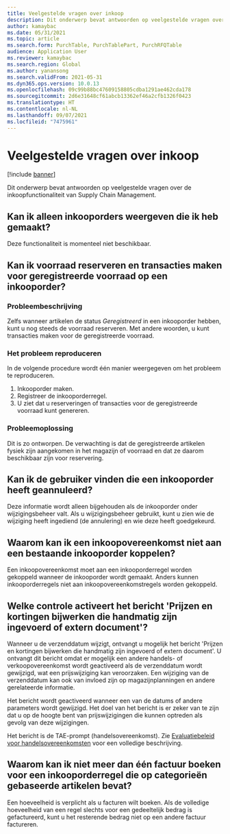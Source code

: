 ```yaml
---
title: Veelgestelde vragen over inkoop
description: Dit onderwerp bevat antwoorden op veelgestelde vragen over de inkoopfunctionaliteit van Supply Chain Management
author: kamaybac
ms.date: 05/31/2021
ms.topic: article
ms.search.form: PurchTable, PurchTablePart, PurchRFQTable
audience: Application User
ms.reviewer: kamaybac
ms.search.region: Global
ms.author: yanansong
ms.search.validFrom: 2021-05-31
ms.dyn365.ops.version: 10.0.13
ms.openlocfilehash: 09c99b88bc47609158805cdba1291ae462cda178
ms.sourcegitcommit: 2d6e31648cf61abcb13362ef46a2cfb1326f0423
ms.translationtype: HT
ms.contentlocale: nl-NL
ms.lasthandoff: 09/07/2021
ms.locfileid: "7475961"
---
```

# <a name="procurement-faq"></a>Veelgestelde vragen over inkoop

[!include [banner](../includes/banner.md)]

Dit onderwerp bevat antwoorden op veelgestelde vragen over de inkoopfunctionaliteit van Supply Chain Management.

## <a name="can-i-show-only-purchase-orders-that-i-created"></a>Kan ik alleen inkooporders weergeven die ik heb gemaakt?

Deze functionaliteit is momenteel niet beschikbaar.

## <a name="can-i-reserve-inventory-and-create-transactions-against-registered-inventory-on-a-purchase-order"></a>Kan ik voorraad reserveren en transacties maken voor geregistreerde voorraad op een inkooporder?

### <a name="issue-description"></a>Probleembeschrijving

Zelfs wanneer artikelen de status *Geregistreerd* in een inkooporder hebben, kunt u nog steeds de voorraad reserveren. Met andere woorden, u kunt transacties maken voor de geregistreerde voorraad.

### <a name="reproduce-the-issue"></a>Het probleem reproduceren

In de volgende procedure wordt één manier weergegeven om het probleem te reproduceren.

1. Inkooporder maken.
2. Registreer de inkooporderregel.
3. U ziet dat u reserveringen of transacties voor de geregistreerde voorraad kunt genereren.

### <a name="issue-resolution"></a>Probleemoplossing

Dit is zo ontworpen. De verwachting is dat de geregistreerde artikelen fysiek zijn aangekomen in het magazijn of voorraad en dat ze daarom beschikbaar zijn voor reservering.

## <a name="can-i-find-the-user-who-canceled-a-purchase-order"></a>Kan ik de gebruiker vinden die een inkooporder heeft geannuleerd?

Deze informatie wordt alleen bijgehouden als de inkooporder onder wijzigingsbeheer valt. Als u wijzigingsbeheer gebruikt, kunt u zien wie de wijziging heeft ingediend (de annulering) en wie deze heeft goedgekeurd.

## <a name="why-cant-i-link-a-purchase-agreement-to-an-existing-purchase-order"></a>Waarom kan ik een inkoopovereenkomst niet aan een bestaande inkooporder koppelen?

Een inkoopovereenkomst moet aan een inkooporderregel worden gekoppeld wanneer de inkooporder wordt gemaakt. Anders kunnen inkooporderregels niet aan inkoopovereenkomstregels worden gekoppeld.

## <a name="what-check-triggers-the-update-prices-and-discounts-entered-manually-or-external-document-message"></a>Welke controle activeert het bericht 'Prijzen en kortingen bijwerken die handmatig zijn ingevoerd of extern document'?

Wanneer u de verzenddatum wijzigt, ontvangt u mogelijk het bericht 'Prijzen en kortingen bijwerken die handmatig zijn ingevoerd of extern document'. U ontvangt dit bericht omdat er mogelijk een andere handels- of verkoopovereenkomst wordt geactiveerd als de verzenddatum wordt gewijzigd, wat een prijswijziging kan veroorzaken. Een wijziging van de verzenddatum kan ook van invloed zijn op magazijnplanningen en andere gerelateerde informatie.

Het bericht wordt geactiveerd wanneer een van de datums of andere parameters wordt gewijzigd. Het doel van het bericht is er zeker van te zijn dat u op de hoogte bent van prijswijzigingen die kunnen optreden als gevolg van deze wijzigingen.

Het bericht is de TAE-prompt (handelsovereenkomst). Zie [Evaluatiebeleid voor handelsovereenkomsten](/dynamicsax-2012/appuser-itpro/trade-agreement-evaluation-policies-white-paper) voor een volledige beschrijving.

## <a name="why-cant-i-post-more-than-one-invoice-for-a-purchase-order-line-that-has-category-based-items"></a>Waarom kan ik niet meer dan één factuur boeken voor een inkooporderregel die op categorieën gebaseerde artikelen bevat?

Een hoeveelheid is verplicht als u facturen wilt boeken. Als de volledige hoeveelheid van een regel slechts voor een gedeeltelijk bedrag is gefactureerd, kunt u het resterende bedrag niet op een andere factuur factureren.
